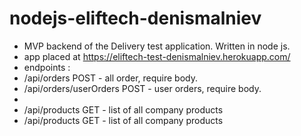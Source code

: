 # nodejs-eliftech-denismalniev
 
- MVP backend of the Delivery test application. Written in node js. 
- app placed at https://eliftech-test-denismalniev.herokuapp.com/
- endpoints :
- /api/orders POST - all order, require body.
- /api/orders/userOrders POST - user orders, require body.
- 
- /api/products GET - list of all company products
- /api/products GET - list of all company products
